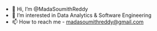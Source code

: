 - 👋 Hi, I’m @MadaSoumithReddy
- 👀 I’m interested in Data Analytics & Software Engineering
- 📫 How to reach me - madasoumithreddy@gmail.com

<!---
MadaSoumithReddy/MadaSoumithReddy is a ✨ special ✨ repository because its `README.md` (this file) appears on your GitHub profile.
You can click the Preview link to take a look at your changes.
--->
